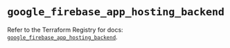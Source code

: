 # `google_firebase_app_hosting_backend`

Refer to the Terraform Registry for docs: [`google_firebase_app_hosting_backend`](https://registry.terraform.io/providers/hashicorp/google/6.34.1/docs/resources/firebase_app_hosting_backend).
